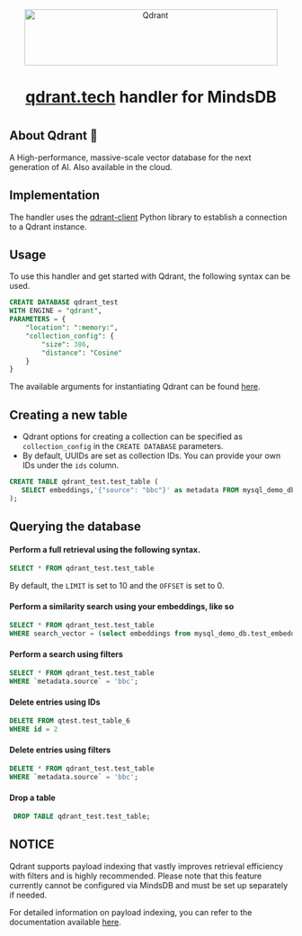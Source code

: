 <div align="center">
  <a href="https://qdrant.tech/">
    <img height="100" width="450" style="display: inline-block;" src="https://github.com/qdrant/qdrant/raw/master/docs/logo.svg" alt="Qdrant">
  </a>
  <h1><a href="https://qdrant.tech/">qdrant.tech</a> handler for MindsDB<h1>
</div>

## About Qdrant 🚀

A High-performance, massive-scale vector database for the next generation of AI. Also available in the cloud.

## Implementation

The handler uses the [qdrant-client](https://github.com/qdrant/qdrant-client) Python library to establish a connection to a Qdrant instance.


## Usage
To use this handler and get started with Qdrant, the following syntax can be used.
```sql
CREATE DATABASE qdrant_test
WITH ENGINE = "qdrant",
PARAMETERS = {
    "location": ":memory:",
    "collection_config": {
        "size": 386,
        "distance": "Cosine"
    }
}
```
The available arguments for instantiating Qdrant can be found [here](https://github.com/Anush008/mindsdb/blob/d3a1f861a481de09ba70796f84890fe1ed03d74c/mindsdb/integrations/handlers/qdrant_handler/qdrant_handler.py#L410-L478).

## Creating a new table

- Qdrant options for creating a collection can be specified as `collection_config` in the `CREATE DATABASE` parameters.
- By default, UUIDs are set as collection IDs. You can provide your own IDs under the `ids` column.
```sql
CREATE TABLE qdrant_test.test_table (
   SELECT embeddings,'{"source": "bbc"}' as metadata FROM mysql_demo_db.test_embeddings
);
```

## Querying the database

#### Perform a full retrieval using the following syntax.

```sql
SELECT * FROM qdrant_test.test_table
```
By default, the `LIMIT` is set to 10 and the `OFFSET` is set to 0.

#### Perform a similarity search using your embeddings, like so
```sql
SELECT * FROM qdrant_test.test_table
WHERE search_vector = (select embeddings from mysql_demo_db.test_embeddings limit 1)
```

#### Perform a search using filters
```sql
SELECT * FROM qdrant_test.test_table
WHERE `metadata.source` = 'bbc';
```

#### Delete entries using IDs
```sql
DELETE FROM qtest.test_table_6
WHERE id = 2
```

#### Delete entries using filters
```sql
DELETE * FROM qdrant_test.test_table
WHERE `metadata.source` = 'bbc';
```

#### Drop a table
```sql
 DROP TABLE qdrant_test.test_table;
```

## NOTICE
Qdrant supports payload indexing that vastly improves retrieval efficiency with filters and is highly recommended. Please note that this feature currently cannot be configured via MindsDB and must be set up separately if needed.

For detailed information on payload indexing, you can refer to the documentation available [here](https://qdrant.tech/documentation/concepts/indexing/#payload-index).
